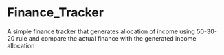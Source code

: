 # Finance_Tracker
 A simple finance tracker that generates allocation of income using 50-30-20 rule and compare the actual finance with the generated income allocation  
